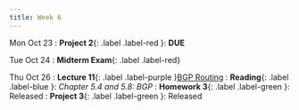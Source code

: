 ```yaml
---
title: Week 6
---
```


Mon Oct 23
: **Project 2**{: .label .label-red }: **DUE**

Tue Oct 24
: **Midterm Exam**{: .label .label-red}

Thu Oct 26
: **Lecture 11**{: .label .label-purple }[BGP Routing](#)
: **Reading**{: .label .label-blue }: _Chapter 5.4 and 5.8: BGP_
: **Homework 3**{: .label .label-green }: Released
: **Project 3**{: .label .label-green }: Released
